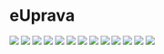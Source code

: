 # eUprava

![](https://i.ibb.co/FJsNWZt/Hvatanje-od-ecrans-20210209-221806.png) 
![](https://i.ibb.co/WsDbDwp/Hvatanje-od-ecrans-20210209-221821.png)
![](https://i.ibb.co/99SKRgg/Hvatanje-od-ecrans-20210209-221829.png)
![](https://i.ibb.co/QmgMVqR/Hvatanje-od-ecrans-20210209-221835.png)
![](https://i.ibb.co/8X03cNF/Hvatanje-od-ecrans-20210209-221844.png)
![](https://i.ibb.co/kGx48nd/Hvatanje-od-ecrans-20210209-222000.png)
![](https://i.ibb.co/NFMJrzx/Hvatanje-od-ecrans-20210209-222025.png)
![](https://i.ibb.co/g6gDnYm/Hvatanje-od-ecrans-20210209-222037.png)
![](https://i.ibb.co/DM4xWpD/Hvatanje-od-ecrans-20210209-222232.png)
![](https://i.ibb.co/dkrTcNZ/Hvatanje-od-ecrans-20210209-222245.png)
![](https://i.ibb.co/p3vBrhz/Hvatanje-od-ecrans-20210209-222318.png)
![](https://i.ibb.co/nsXyvwr/Hvatanje-od-ecrans-20210209-222334.png)
![](https://i.ibb.co/s10hDDj/Hvatanje-od-ecrans-20210209-222347.png)
